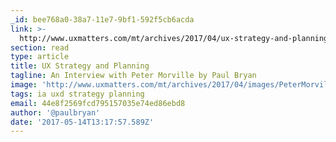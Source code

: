 ```yaml
---
_id: bee768a0-38a7-11e7-9bf1-592f5cb6acda
link: >-
  http://www.uxmatters.com/mt/archives/2017/04/ux-strategy-and-planning-an-interview-with-peter-morville.php
section: read
type: article
title: UX Strategy and Planning
tagline: An Interview with Peter Morville by Paul Bryan
image: 'http://www.uxmatters.com/mt/archives/2017/04/images/PeterMorville.jpg'
tags: ia uxd strategy planning
email: 44e8f2569fcd795157035e74ed86ebd8
author: '@paulbryan'
date: '2017-05-14T13:17:57.589Z'
---
```

